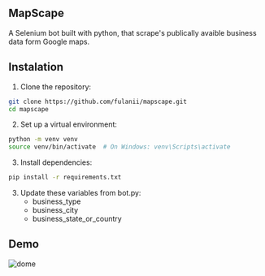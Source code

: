 ## MapScape

A Selenium bot built with python, that scrape's publically avaible business data form Google maps.

## Instalation
1. Clone the repository:

```bash
git clone https://github.com/fulanii/mapscape.git
cd mapscape
```

2. Set up a virtual environment:
```bash
python -m venv venv
source venv/bin/activate  # On Windows: venv\Scripts\activate
```

3. Install dependencies:
```bash
pip install -r requirements.txt
```

3. Update these variables from bot.py:
    * business_type
    * business_city
    * business_state_or_country

## Demo
![dome](/mapscrape.gif)